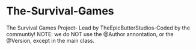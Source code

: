 The-Survival-Games
==================

The Survival Games Project- Lead by TheEpicButterStudios-Coded by the communtiy!
NOTE: we do NOT use the @Author annontation, or the @Version, except in the main class.
